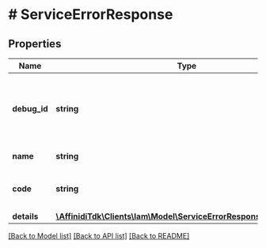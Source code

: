 # # ServiceErrorResponse

## Properties

| Name         | Type                                                                                                         | Description                                           | Notes      |
| ------------ | ------------------------------------------------------------------------------------------------------------ | ----------------------------------------------------- | ---------- |
| **debug_id** | **string**                                                                                                   | unique id for correlating this specific error to logs |
| **name**     | **string**                                                                                                   | name of the error                                     |
| **code**     | **string**                                                                                                   | backwards compatible Affinidi error code              |
| **details**  | [**\AffinidiTdk\Clients\Iam\Model\ServiceErrorResponseDetailsInner[]**](ServiceErrorResponseDetailsInner.md) |                                                       | [optional] |

[[Back to Model list]](../../README.md#models) [[Back to API list]](../../README.md#endpoints) [[Back to README]](../../README.md)
